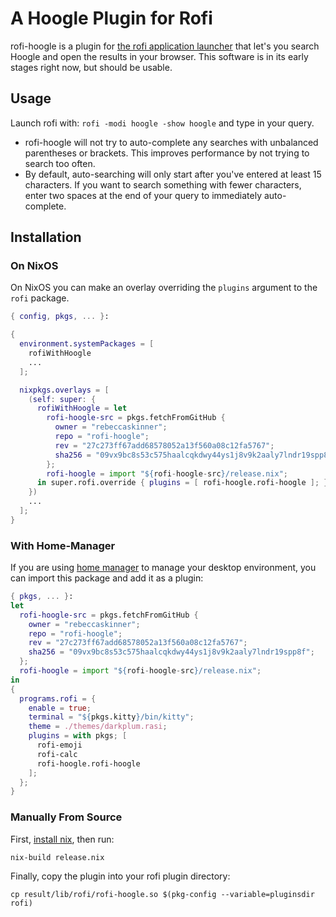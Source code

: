 # A Hoogle Plugin for Rofi

rofi-hoogle is a plugin for [the rofi application
launcher](https://github.com/davatorium/rofi) that let's you search Hoogle and
open the results in your browser. This software is in its early stages right
now, but should be usable.

## Usage

Launch rofi with: `rofi -modi hoogle -show hoogle` and type in your query.

- rofi-hoogle will not try to auto-complete any searches with unbalanced
  parentheses or brackets. This improves performance by not trying to search
  too often.
- By default, auto-searching will only start after you've entered at least 15
  characters. If you want to search something with fewer characters, enter two
  spaces at the end of your query to immediately auto-complete.

## Installation

### On NixOS

On NixOS you can make an overlay overriding the `plugins` argument to the `rofi` package.

```nix
{ config, pkgs, ... }:

{
  environment.systemPackages = [
    rofiWithHoogle
    ...
  ];

  nixpkgs.overlays = [
    (self: super: {
      rofiWithHoogle = let
        rofi-hoogle-src = pkgs.fetchFromGitHub {
          owner = "rebeccaskinner";
          repo = "rofi-hoogle";
          rev = "27c273ff67add68578052a13f560a08c12fa5767";
          sha256 = "09vx9bc8s53c575haalcqkdwy44ys1j8v9k2aaly7lndr19spp8f";
        };
        rofi-hoogle = import "${rofi-hoogle-src}/release.nix";
      in super.rofi.override { plugins = [ rofi-hoogle.rofi-hoogle ]; };
    })
    ...
  ];
}
```

### With Home-Manager

If you are using [home manager](https://github.com/nix-community/home-manager)
to manage your desktop environment, you can import this package and add it as a
plugin:

```nix
{ pkgs, ... }:
let
  rofi-hoogle-src = pkgs.fetchFromGitHub {
    owner = "rebeccaskinner";
    repo = "rofi-hoogle";
    rev = "27c273ff67add68578052a13f560a08c12fa5767";
    sha256 = "09vx9bc8s53c575haalcqkdwy44ys1j8v9k2aaly7lndr19spp8f";
  };
  rofi-hoogle = import "${rofi-hoogle-src}/release.nix";
in
{
  programs.rofi = {
    enable = true;
    terminal = "${pkgs.kitty}/bin/kitty";
    theme = ./themes/darkplum.rasi;
    plugins = with pkgs; [
      rofi-emoji
      rofi-calc
      rofi-hoogle.rofi-hoogle
    ];
  };
}
```

### Manually From Source

First, [install nix](https://nixos.org/download.html), then run:

```
nix-build release.nix
```

Finally, copy the plugin into your rofi plugin directory:

```
cp result/lib/rofi/rofi-hoogle.so $(pkg-config --variable=pluginsdir rofi)
```
